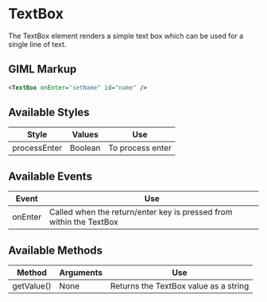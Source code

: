 # TextBox

The TextBox element renders a simple text box which can be used for a
single line of text.

## GIML Markup

```xml
<TextBox onEnter="setName" id="name" />
```

## Available Styles
Style|Values|Use
-----|-----|----
processEnter|Boolean|To process enter

## Available Events
Event | Use
----- | ----
onEnter | Called when the return/enter key is pressed from within the TextBox

## Available Methods
Method | Arguments | Use
------ | --------- | ---
getValue() | None | Returns the TextBox value as a string